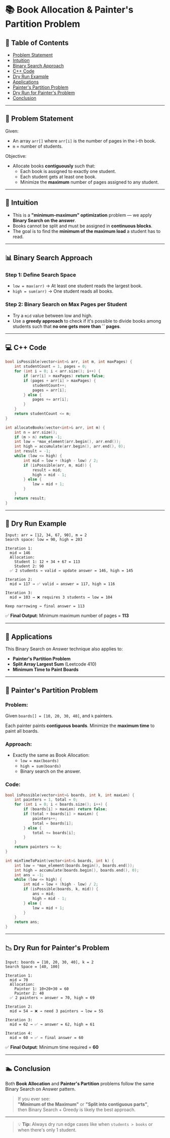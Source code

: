 # 📚 Book Allocation & Painter's Partition Problem

## 📁 Table of Contents

- [Problem Statement](#problem-statement)
- [Intuition](#intuition)
- [Binary Search Approach](#binary-search-approach)
- [C++ Code](#c-code)
- [Dry Run Example](#dry-run-example)
- [Applications](#applications)
- [Painter's Partition Problem](#painters-partition-problem)
- [Dry Run for Painter's Problem](#dry-run-for-painters-problem)
- [Conclusion](#conclusion)

---

## 📘 Problem Statement

Given:

- An array `arr[]` where `arr[i]` is the number of pages in the i-th book.
- `m` = number of students.

Objective:

- Allocate books **contiguously** such that:
  - Each book is assigned to exactly one student.
  - Each student gets at least one book.
  - Minimize the **maximum** number of pages assigned to any student.

---

## 🧠 Intuition

- This is a **"minimum-maximum" optimization** problem — we apply **Binary Search on the answer**.
- Books cannot be split and must be assigned in **continuous blocks**.
- The goal is to find the **minimum of the maximum load** a student has to read.

---

## 📊 Binary Search Approach

### Step 1: Define Search Space

- `low = max(arr)` → At least one student reads the largest book.
- `high = sum(arr)` → One student reads all books.

### Step 2: Binary Search on Max Pages per Student

- Try a `mid` value between low and high.
- Use a **greedy approach** to check if it's possible to divide books among students such that **no one gets more than **``** pages**.

---

## 💻 C++ Code

```cpp
bool isPossible(vector<int>& arr, int m, int maxPages) {
    int studentCount = 1, pages = 0;
    for (int i = 0; i < arr.size(); i++) {
        if (arr[i] > maxPages) return false;
        if (pages + arr[i] > maxPages) {
            studentCount++;
            pages = arr[i];
        } else {
            pages += arr[i];
        }
    }
    return studentCount <= m;
}

int allocateBooks(vector<int>& arr, int m) {
    int n = arr.size();
    if (m > n) return -1;
    int low = *max_element(arr.begin(), arr.end());
    int high = accumulate(arr.begin(), arr.end(), 0);
    int result = -1;
    while (low <= high) {
        int mid = low + (high - low) / 2;
        if (isPossible(arr, m, mid)) {
            result = mid;
            high = mid - 1;
        } else {
            low = mid + 1;
        }
    }
    return result;
}
```

---

## 🧲 Dry Run Example

```
Input: arr = [12, 34, 67, 90], m = 2
Search space: low = 90, high = 203

Iteration 1:
  mid = 146
  Allocation:
    Student 1: 12 + 34 + 67 = 113
    Student 2: 90
  ✅ 2 students → valid → update answer = 146, high = 145

Iteration 2:
  mid = 117 → ✅ valid → answer = 117, high = 116

Iteration 3:
  mid = 103 → ❌ requires 3 students → low = 104

Keep narrowing → final answer = 113
```

✅ **Final Output**: Minimum maximum number of pages = **113**

---

## 🚀 Applications

This Binary Search on Answer technique also applies to:

- **Painter's Partition Problem**
- **Split Array Largest Sum** (Leetcode 410)
- **Minimum Time to Paint Boards**

---

## 🎨 Painter's Partition Problem

### Problem:

Given `boards[] = [10, 20, 30, 40]`, and `k` painters.

Each painter paints **contiguous boards**. Minimize the **maximum time** to paint all boards.

### Approach:

- Exactly the same as Book Allocation:
  - `low = max(boards)`
  - `high = sum(boards)`
  - Binary search on the answer.

### Code:

```cpp
bool isPossible(vector<int>& boards, int k, int maxLen) {
    int painters = 1, total = 0;
    for (int i = 0; i < boards.size(); i++) {
        if (boards[i] > maxLen) return false;
        if (total + boards[i] > maxLen) {
            painters++;
            total = boards[i];
        } else {
            total += boards[i];
        }
    }
    return painters <= k;
}

int minTimeToPaint(vector<int>& boards, int k) {
    int low = *max_element(boards.begin(), boards.end());
    int high = accumulate(boards.begin(), boards.end(), 0);
    int ans = -1;
    while (low <= high) {
        int mid = low + (high - low) / 2;
        if (isPossible(boards, k, mid)) {
            ans = mid;
            high = mid - 1;
        } else {
            low = mid + 1;
        }
    }
    return ans;
}
```

---

## 📉 Dry Run for Painter's Problem

```
Input: boards = [10, 20, 30, 40], k = 2
Search Space = [40, 100]

Iteration 1:
  mid = 70
  Allocation:
    Painter 1: 10+20+30 = 60
    Painter 2: 40
  ✅ 2 painters → answer = 70, high = 69

Iteration 2:
  mid = 54 → ❌ → need 3 painters → low = 55

Iteration 3:
  mid = 62 → ✅ → answer = 62, high = 61

Iteration 4:
  mid = 60 → ✅ → final answer = 60
```

✅ **Final Output**: Minimum time required = **60**

---

## 🏊 Conclusion

Both **Book Allocation** and **Painter's Partition** problems follow the same Binary Search on Answer pattern.

> If you ever see:\
> **"Minimum of the Maximum"** or **"Split into contiguous parts"**,\
> then Binary Search + Greedy is likely the best approach.

---

> 💡 **Tip:** Always dry run edge cases like when `students > books` or when there's only 1 student.
